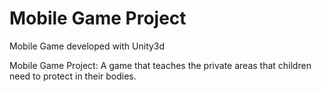 # Mobile Game Project
Mobile Game developed with Unity3d

Mobile Game Project: A game that teaches the private areas that children need to protect in their bodies.

